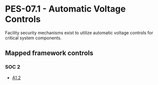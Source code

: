# PES-07.1 - Automatic Voltage Controls
Facility security mechanisms exist to utilize automatic voltage controls for critical system components. 
## Mapped framework controls
### SOC 2
- [A1.2](../soc2/a12.md)